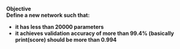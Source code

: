 <b>Objective<b><br/>
Define a new network such that:<br>
<ul>
<li>it has less than 20000 parameters</li>
<li>it achieves validation accuracy of more than 99.4% (basically print(score) should be more than 0.994</li>
</ul>
